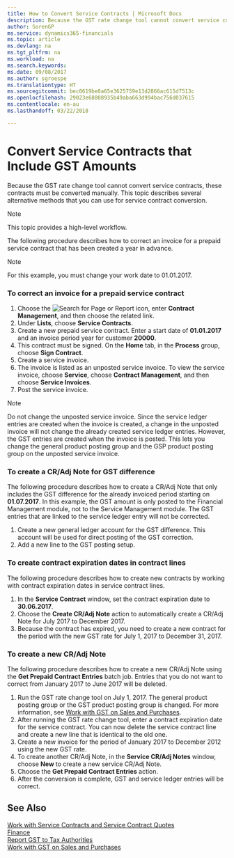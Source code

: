 ```yaml
---
title: How to Convert Service Contracts | Microsoft Docs
description: Because the GST rate change tool cannot convert service contracts, these contracts must be converted manually. This topic describes several alternative methods that you can use for service contract conversion.
author: SorenGP
ms.service: dynamics365-financials
ms.topic: article
ms.devlang: na
ms.tgt_pltfrm: na
ms.workload: na
ms.search.keywords: 
ms.date: 09/08/2017
ms.author: sgroespe
ms.translationtype: HT
ms.sourcegitcommit: bec0619be0a65e3625759e13d2866ac615d7513c
ms.openlocfilehash: 29023e68808935b49aba663d994bac756d037615
ms.contentlocale: en-au
ms.lasthandoff: 03/22/2018

---
```

# <a name="convert-service-contracts-that-include-vat-amounts"></a>Convert Service Contracts that Include GST Amounts
Because the GST rate change tool cannot convert service contracts, these contracts must be converted manually. This topic describes several alternative methods that you can use for service contract conversion.  

> [!NOTE]  
>  This topic provides a high-level workflow.  

 The following procedure describes how to correct an invoice for a prepaid service contract that has been created a year in advance.  

> [!NOTE]  
>  For this example, you must change your work date to 01.01.2017.  

### <a name="to-correct-an-invoice-for-a-prepaid-service-contract"></a>To correct an invoice for a prepaid service contract  
1. Choose the ![Search for Page or Report](media/ui-search/search_small.png "Search for Page or Report icon") icon, enter **Contract Management**, and then choose the related link.  
2. Under **Lists**, choose **Service Contracts**.  
3. Create a new prepaid service contract. Enter a start date of **01.01.2017** and an invoice period year for customer **20000**.  
4. This contract must be signed. On the **Home** tab, in the **Process** group, choose **Sign Contract**.  
5. Create a service invoice.
6. The invoice is listed as an unposted service invoice. To view the service invoice, choose **Service**, choose **Contract Management**, and then choose **Service Invoices**.  
7. Post the service invoice.  

> [!NOTE]  
>  Do not change the unposted service invoice. Since the service ledger entries are created when the invoice is created, a change in the unposted invoice will not change the already created service ledger entries. However, the GST entries are created when the invoice is posted. This lets you change the general product posting group and the GSP product posting group on the unposted service invoice.  

### <a name="to-create-a-credit-memo-for-vat-difference"></a>To create a CR/Adj Note for GST difference  
The following procedure describes how to create a CR/Adj Note that only includes the GST difference for the already invoiced period starting on **01.07.2017**. In this example, the GST amount is only posted to the Financial Management module, not to the Service Management module. The GST entries that are linked to the service ledger entry will not be corrected.  

1. Create a new general ledger account for the GST difference. This account will be used for direct posting of the GST correction.  
2. Add a new line to the GST posting setup.  

### <a name="to-create-contract-expiration-dates-in-contract-lines"></a>To create contract expiration dates in contract lines  
The following procedure describes how to create new contracts by working with contract expiration dates in service contract lines.  

1. In the **Service Contract** window, set the contract expiration date to **30.06.2017**.  
2. Choose the **Create CR/Adj Note** action to automatically create a CR/Adj Note for July 2017 to December 2017.  
3. Because the contract has expired, you need to create a new contract for the period with the new GST rate for July 1, 2017 to December 31, 2017.  

### <a name="to-create-a-new-credit-memo"></a>To create a new CR/Adj Note  
The following procedure describes how to create a new CR/Adj Note using the **Get Prepaid Contract Entries** batch job. Entries that you do not want to correct from January 2017 to June 2017 will be deleted.  

1. Run the GST rate change tool on July 1, 2017. The general product posting group or the GST product posting group is changed. For more information, see [Work with GST on Sales and Purchases](finance-work-with-vat.md).  
2. After running the GST rate change tool, enter a contract expiration date for the service contract. You can now delete the service contract line and create a new line that is identical to the old one.  
3. Create a new invoice for the period of January 2017 to December 2012 using the new GST rate.  
4. To create another CR/Adj Note, in the **Service CR/Adj Notes** window, choose **New** to create a new service CR/Adj Note.  
5. Choose the **Get Prepaid Contract Entries** action.  
6. After the conversion is complete, GST and service ledger entries will be correct.  

## <a name="see-also"></a>See Also  
[Work with Service Contracts and Service Contract Quotes](service-how-to-create-service-contracts-and-service-contract-quotes.md)  
[Finance](finance.md)  
[Report GST to Tax Authorities](finance-how-report-vat.md)  
[Work with GST on Sales and Purchases](finance-work-with-vat.md)  

